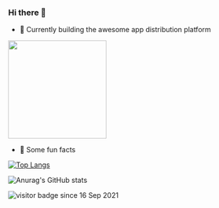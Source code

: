 ### Hi there 👋

- 🔭  Currently building the awesome app distribution platform

[<img src="https://assets.testapp.io/badge/2.1.svg" width="200">](https://testapp.io)


- 🎉   Some fun facts 

[![Top Langs](https://github-readme-stats.vercel.app/api/top-langs/?username=massad&count_private=true)](https://github.com/anuraghazra/github-readme-stats)

![Anurag's GitHub stats](https://github-readme-stats.vercel.app/api?username=massad&count_private=true)

<img src="https://visitor-badge.laobi.icu/badge?page_id=massad" alt="visitor badge"/> since 16 Sep 2021

<!--
**Massad/massad** is a ✨ _special_ ✨ repository because its `README.md` (this file) appears on your GitHub profile.

Here are some ideas to get you started:

- 🔭 I’m currently working on ...
- 🌱 I’m currently learning ...
- 👯 I’m looking to collaborate on ...
- 🤔 I’m looking for help with ...
- 💬 Ask me about ...
- 📫 How to reach me: ...
- 😄 Pronouns: ...
- ⚡ Fun fact: ...
-->
